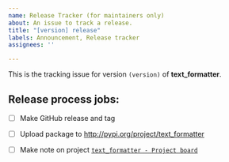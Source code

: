 ```yaml
---
name: Release Tracker (for maintainers only)
about: An issue to track a release.
title: "[version] release"
labels: Announcement, Release tracker
assignees: ''

---
```


This is the tracking issue for version `(version)` of **text\_formatter**.

## Release process jobs:

- [ ] Make GitHub release and tag
- [ ] Upload package to http://pypi.org/project/text_formatter
- [ ] Make note on project [`text_formatter - Project board`](https://github.com/users/DiddiLeija/projects/4#column-14845989)


<!----------------------------
On the title, don't keep the "[$version]",
PLEASE! Use the real version (or the due date)
to replace it.

Good titles for these issues:

"[$version] release"
"[$due date] release"
------------------------------>
